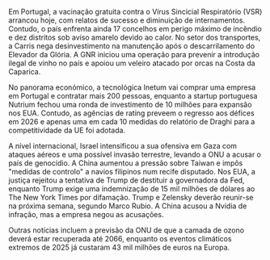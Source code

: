 Em Portugal, a vacinação gratuita contra o Vírus Sincicial Respiratório (VSR) arrancou hoje, com relatos de sucesso e diminuição de internamentos. Contudo, o país enfrenta ainda 17 concelhos em perigo máximo de incêndio e dez distritos sob aviso amarelo devido ao calor. No setor dos transportes, a Carris nega desinvestimento na manutenção após o descarrilamento do Elevador da Glória. A GNR iniciou uma operação para prevenir a introdução ilegal de vinho no país e apoiou um veleiro atacado por orcas na Costa da Caparica.

No panorama económico, a tecnológica Inetum vai comprar uma empresa em Portugal e contratar mais 200 pessoas, enquanto a startup portuguesa Nutrium fechou uma ronda de investimento de 10 milhões para expansão nos EUA. Contudo, as agências de rating preveem o regresso aos défices em 2026 e apenas uma em cada 10 medidas do relatório de Draghi para a competitividade da UE foi adotada.

A nível internacional, Israel intensificou a sua ofensiva em Gaza com ataques aéreos e uma possível invasão terrestre, levando a ONU a acusar o país de genocídio. A China aumentou a pressão sobre Taiwan e impôs "medidas de controlo" a navios filipinos num recife disputado. Nos EUA, a justiça rejeitou a tentativa de Trump de destituir a governadora da Fed, enquanto Trump exige uma indemnização de 15 mil milhões de dólares ao The New York Times por difamação. Trump e Zelensky deverão reunir-se na próxima semana, segundo Marco Rubio. A China acusou a Nvidia de infração, mas a empresa negou as acusações.

Outras notícias incluem a previsão da ONU de que a camada de ozono deverá estar recuperada até 2066, enquanto os eventos climáticos extremos de 2025 já custaram 43 mil milhões de euros na Europa.